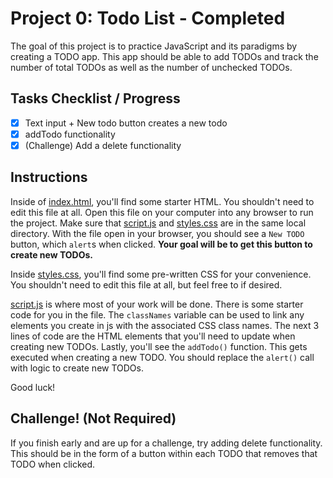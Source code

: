 # Project 0: Todo List - Completed
The goal of this project is to practice JavaScript and its paradigms by creating
a TODO app. This app should be able to add TODOs and track the number of total
TODOs as well as the number of unchecked TODOs.

## Tasks Checklist / Progress
- [x] Text input +  New todo button creates a new todo
- [x] addTodo functionality
- [x] (Challenge) Add a delete functionality

## Instructions
Inside of [index.html](index.html), you'll find some starter HTML. You shouldn't
need to edit this file at all. Open this file on your computer into any browser
to run the project. Make sure that [script.js](script.js) and [styles.css](styles.css)
are in the same local directory. With the file open in your browser, you should
see a `New TODO` button, which `alert`s when clicked. **Your goal will be to get
this button to create new TODOs.**

Inside [styles.css](styles.css), you'll find some pre-written CSS for your
convenience. You shouldn't need to edit this file at all, but feel free to if
desired.

[script.js](script.js) is where most of your work will be done. There is some
starter code for you in the file. The `classNames` variable can be used to link
any elements you create in js with the associated CSS class names. The next 3
lines of code are the HTML elements that you'll need to update when creating new
TODOs. Lastly, you'll see the `addTodo()` function. This gets executed when
creating a new TODO. You should replace the `alert()` call with logic to create
new TODOs.

Good luck!

## Challenge! (Not Required)
If you finish early and are up for a challenge, try adding delete functionality.
This should be in the form of a button within each TODO that removes that TODO
when clicked. 


